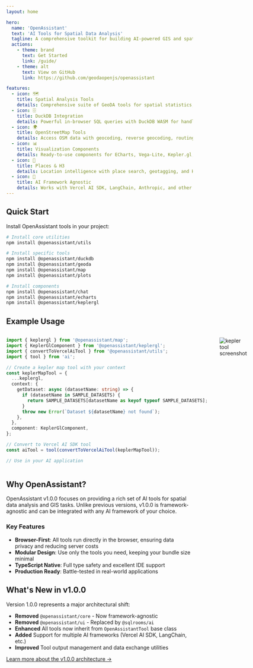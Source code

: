 ```yaml
---
layout: home

hero:
  name: 'OpenAssistant'
  text: 'AI Tools for Spatial Data Analysis'
  tagline: A comprehensive toolkit for building AI-powered GIS and spatial data analysis applications
  actions:
    - theme: brand
      text: Get Started
      link: /guide/
    - theme: alt
      text: View on GitHub
      link: https://github.com/geodaopenjs/openassistant

features:
  - icon: 🗺️
    title: Spatial Analysis Tools
    details: Comprehensive suite of GeoDA tools for spatial statistics, LISA, Moran's I, spatial regression, and more.
  - icon: 🗄️
    title: DuckDB Integration
    details: Powerful in-browser SQL queries with DuckDB WASM for handling large datasets efficiently.
  - icon: 🌍
    title: OpenStreetMap Tools
    details: Access OSM data with geocoding, reverse geocoding, routing, and isochrone analysis.
  - icon: 📊
    title: Visualization Components
    details: Ready-to-use components for ECharts, Vega-Lite, Kepler.gl, and Leaflet visualizations.
  - icon: 📍
    title: Places & H3
    details: Location intelligence with place search, geotagging, and H3 hexagonal spatial indexing.
  - icon: 🤖
    title: AI Framework Agnostic
    details: Works with Vercel AI SDK, LangChain, Anthropic, and other popular AI frameworks.
---
```


## Quick Start

Install OpenAssistant tools in your project:

```bash
# Install core utilities
npm install @openassistant/utils

# Install specific tools
npm install @openassistant/duckdb
npm install @openassistant/geoda
npm install @openassistant/map
npm install @openassistant/plots

# Install components
npm install @openassistant/chat
npm install @openassistant/echarts
npm install @openassistant/keplergl
```

## Example Usage

<div style="display: grid; grid-template-columns: 1fr 1fr; gap: 2rem; align-items: start;">

<div>

```typescript
import { keplergl } from '@openassistant/map';
import { KeplerGlComponent } from '@openassistant/keplergl';
import { convertToVercelAiTool } from '@openassistant/utils';
import { tool } from 'ai';

// Create a kepler map tool with your context
const keplerMapTool = {
  ...keplergl,
  context: {
    getDataset: async (datasetName: string) => {
      if (datasetName in SAMPLE_DATASETS) {
        return SAMPLE_DATASETS[datasetName as keyof typeof SAMPLE_DATASETS];
      }
      throw new Error(`Dataset ${datasetName} not found`);
    },
  },
  component: KeplerGlComponent,
};

// Convert to Vercel AI SDK tool
const aiTool = tool(convertToVercelAiTool(keplerMapTool));

// Use in your AI application
```

</div>

<div>

![kepler tool screenshot](/kepler-tool-demo-1.gif)

</div>

</div>

## Why OpenAssistant?

OpenAssistant v1.0.0 focuses on providing a rich set of AI tools for spatial data analysis and GIS tasks. Unlike previous versions, v1.0.0 is framework-agnostic and can be integrated with any AI framework of your choice.

### Key Features

- **Browser-First**: All tools run directly in the browser, ensuring data privacy and reducing server costs
- **Modular Design**: Use only the tools you need, keeping your bundle size minimal
- **TypeScript Native**: Full type safety and excellent IDE support
- **Production Ready**: Battle-tested in real-world applications

## What's New in v1.0.0

Version 1.0.0 represents a major architectural shift:

- **Removed** `@openassistant/core` - Now framework-agnostic
- **Removed** `@openassistant/ui` - Replaced by `@sqlrooms/ai`
- **Enhanced** All tools now inherit from `OpenAssistantTool` base class
- **Added** Support for multiple AI frameworks (Vercel AI SDK, LangChain, etc.)
- **Improved** Tool output management and data exchange utilities

[Learn more about the v1.0.0 architecture →](/guide/architecture)
